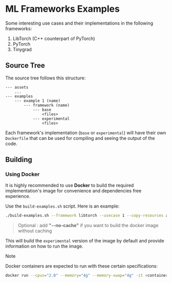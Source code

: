 # ML Frameworks Examples 

Some interesting use cases and their implementations in the following frameworks:

1. LibTorch (C++ counterpart of PyTorch)
2. PyTorch 
3. Tinygrad

## Source Tree 

The source tree follows this structure:

```text 
--- assets
    ...
--- examples 
    --- example 1 (name) 
        --- framework (name)
            --- base
                <files>
            --- experimental 
                <files>
```

Each framework's implementation (`base` or `experimental`) will have their own `Dockerfile` that can be used for compiling and seeing the output of the code.

## Building

### Using Docker 

It is highly recommended to use **Docker** to build the required implementation's image for convenience and dependencies free experience.

Use the `build-examples.sh` script. Here is an example:

```bash 
./build-examples.sh --framework libtorch --usecase 1 --copy-resources assets/
```

>Optional : add **"--no-cache"** if you want to build the docker image without caching

This will build the `experimental` version of the image by default and provide information on how to run the image.

> [!NOTE]
> 
> Docker containers are expected to run with these certain specifications:
> 
> ```bash 
> docker run --cpus="2.0" --memory="4g" --memory-swap="4g" -it <container-id>
> ```
> 
